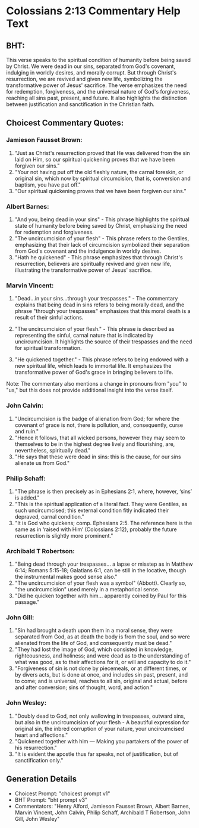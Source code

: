 # Colossians 2:13 Commentary Help Text

## BHT:
This verse speaks to the spiritual condition of humanity before being saved by Christ. We were dead in our sins, separated from God's covenant, indulging in worldly desires, and morally corrupt. But through Christ's resurrection, we are revived and given new life, symbolizing the transformative power of Jesus' sacrifice. The verse emphasizes the need for redemption, forgiveness, and the universal nature of God's forgiveness, reaching all sins past, present, and future. It also highlights the distinction between justification and sanctification in the Christian faith.

## Choicest Commentary Quotes:
### Jamieson Fausset Brown:
1. "Just as Christ's resurrection proved that He was delivered from the sin laid on Him, so our spiritual quickening proves that we have been forgiven our sins." 
2. "Your not having put off the old fleshly nature, the carnal foreskin, or original sin, which now by spiritual circumcision, that is, conversion and baptism, you have put off."
3. "Our spiritual quickening proves that we have been forgiven our sins."

### Albert Barnes:
1. "And you, being dead in your sins" - This phrase highlights the spiritual state of humanity before being saved by Christ, emphasizing the need for redemption and forgiveness.
2. "The uncircumcision of your flesh" - This phrase refers to the Gentiles, emphasizing that their lack of circumcision symbolized their separation from God's covenant and the indulgence in worldly desires.
3. "Hath he quickened" - This phrase emphasizes that through Christ's resurrection, believers are spiritually revived and given new life, illustrating the transformative power of Jesus' sacrifice.

### Marvin Vincent:
1. "Dead...in your sins...through your trespasses." - The commentary explains that being dead in sins refers to being morally dead, and the phrase "through your trespasses" emphasizes that this moral death is a result of their sinful actions.

2. "The uncircumcision of your flesh." - This phrase is described as representing the sinful, carnal nature that is indicated by uncircumcision. It highlights the source of their trespasses and the need for spiritual transformation.

3. "He quickened together." - This phrase refers to being endowed with a new spiritual life, which leads to immortal life. It emphasizes the transformative power of God's grace in bringing believers to life.

Note: The commentary also mentions a change in pronouns from "you" to "us," but this does not provide additional insight into the verse itself.

### John Calvin:
1. "Uncircumcision is the badge of alienation from God; for where the covenant of grace is not, there is pollution, and, consequently, curse and ruin."
2. "Hence it follows, that all wicked persons, however they may seem to themselves to be in the highest degree lively and flourishing, are, nevertheless, spiritually dead."
3. "He says that these were dead in sins: this is the cause, for our sins alienate us from God."

### Philip Schaff:
1. "The phrase is then precisely as in Ephesians 2:1, where, however, ‘sins’ is added."
2. "This is the spiritual application of a literal fact. They were Gentiles, as such uncircumcised; this external condition fitly indicated their depraved, carnal condition."
3. "It is God who quickens; comp. Ephesians 2:5. The reference here is the same as in ‘raised with Him’ (Colossians 2:12), probably the future resurrection is slightly more prominent."

### Archibald T Robertson:
1. "Being dead through your trespasses... a lapse or misstep as in Matthew 6:14; Romans 5:15-18; Galatians 6:1, can be still in the locative, though the instrumental makes good sense also." 
2. "The uncircumcision of your flesh was a symbol" (Abbott). Clearly so, "the uncircumcision" used merely in a metaphorical sense.
3. "Did he quicken together with him... apparently coined by Paul for this passage."

### John Gill:
1. "Sin had brought a death upon them in a moral sense, they were separated from God, as at death the body is from the soul, and so were alienated from the life of God, and consequently must be dead."
2. "They had lost the image of God, which consisted in knowledge, righteousness, and holiness; and were dead as to the understanding of what was good, as to their affections for it, or will and capacity to do it."
3. "Forgiveness of sin is not done by piecemeals, or at different times, or by divers acts, but is done at once, and includes sin past, present, and to come; and is universal, reaches to all sin, original and actual, before and after conversion; sins of thought, word, and action."

### John Wesley:
1. "Doubly dead to God, not only wallowing in trespasses, outward sins, but also in the uncircumcision of your flesh - A beautiful expression for original sin, the inbred corruption of your nature, your uncircumcised heart and affections."
2. "Quickened together with him — Making you partakers of the power of his resurrection."
3. "It is evident the apostle thus far speaks, not of justification, but of sanctification only."


## Generation Details
- Choicest Prompt: "choicest prompt v1"
- BHT Prompt: "bht prompt v3"
- Commentators: "Henry Alford, Jamieson Fausset Brown, Albert Barnes, Marvin Vincent, John Calvin, Philip Schaff, Archibald T Robertson, John Gill, John Wesley"

